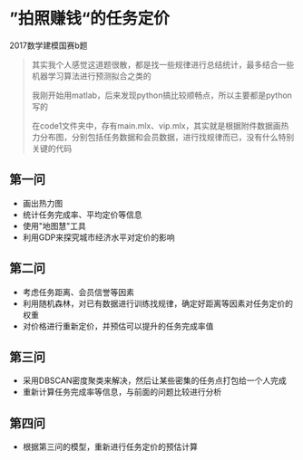 # ”拍照赚钱“的任务定价

2017数学建模国赛b题

> 其实我个人感觉这道题很散，都是找一些规律进行总结统计，最多结合一些机器学习算法进行预测拟合之类的
>
> 我刚开始用matlab，后来发现python搞比较顺畅点，所以主要都是python写的
>
> 在code1文件夹中，存有main.mlx、vip.mlx，其实就是根据附件数据画热力分布图，分别包括任务数据和会员数据，进行找规律而已，没有什么特别关键的代码

## 第一问

- 画出热力图
- 统计任务完成率、平均定价等信息
- 使用"地图慧"工具
- 利用GDP来探究城市经济水平对定价的影响

## 第二问

- 考虑任务距离、会员信誉等因素
- 利用随机森林，对已有数据进行训练找规律，确定好距离等因素对任务定价的权重
- 对价格进行重新定价，并预估可以提升的任务完成率值

## 第三问

- 采用DBSCAN密度聚类来解决，然后让某些密集的任务点打包给一个人完成
- 重新计算任务完成率等信息，与前面的问题比较进行分析

## 第四问

- 根据第三问的模型，重新进行任务定价的预估计算